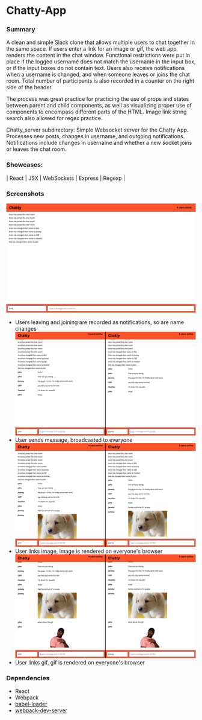 Chatty-App
=================================================================

### Summary

A clean and simple Slack clone that allows multiple users to chat together in the same space. If users enter a link for an image or gif, the web app renders the content in the chat window. Functional restrictions were put in place if the logged username does not match the username in the input box, or if the input boxes do not contain text. Users also receive notifications when a username is changed, and when someone leaves or joins the chat room. Total number of participants is also recorded in a counter on the right side of the header.

The process was great practice for practicing the use of props and states between parent and child components, as well as visualizing proper use of components to encompass different parts of the HTML. Image link string search also allowed for regex practice.


Chatty_server subdirectory:
Simple Websocket server for the Chatty App. Processes new posts, changes in username, and outgoing notifications. Notifications include changes in username and whether a new socket joins or leaves the chat room.


### Showcases:

| React | JSX | WebSockets | Express | Regexp |

### Screenshots
![Users leaving and joining are recorded as notifications, so are name changes](https://github.com/dru1208/chatty-app/blob/master/docs/1.png?raw=true)
* Users leaving and joining are recorded as notifications, so are name changes
![User sends message, broadcasted to everyone](https://github.com/dru1208/chatty-app/blob/master/docs/2.png?raw=true)
* User sends message, broadcasted to everyone
![User links image, image is rendered on everyone's browser](https://github.com/dru1208/chatty-app/blob/master/docs/3.png?raw=true)
* User links image, image is rendered on everyone's browser
![User links gif, gif is rendered on everyone's browser](https://github.com/dru1208/chatty-app/blob/master/docs/4.png?raw=true)
* User links gif, gif is rendered on everyone's browser




### Dependencies

* React
* Webpack
* [babel-loader](https://github.com/babel/babel-loader)
* [webpack-dev-server](https://github.com/webpack/webpack-dev-server)